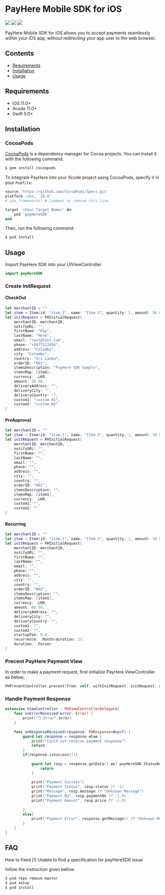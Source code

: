 # PayHere Mobile SDK for iOS
<p>
<a href="https://developer.apple.com/swift"><img src="https://img.shields.io/badge/language-swift5-f48041.svg?style=flat"></a>
<a href="https://developer.apple.com/ios"><img src="https://img.shields.io/badge/platform-iOS%208%2B-blue.svg?style=flat"></a>
<a><img src="https://img.shields.io/badge/CocoaPods-compatible-4BC51D.svg?style=flat"></a>
</p>

PayHere Mobile SDK for iOS allows you to accept payments seamlessly within your iOS app, without redirecting your app user to the web browser.

## Contents
-  [Requirements](#Requirements)
-  [Installation](#Installation)
-  [Usage](#Usage)

## Requirements
- iOS 11.0+
- Xcode 11.0+
- Swift 5.0+

## Installation

### CocoaPods

[CocoaPods](http://cocoapods.org) is a dependency manager for Cocoa projects. You can install it with the following command:

```bash
$ gem install cocoapods
```
To integrate PayHere into your Xcode project using CocoaPods, specify it in your `Podfile`:

```ruby
source 'https://github.com/CocoaPods/Specs.git'
platform :ios, '10.0'
# use_frameworks! # Comment or remove this line.

target '<Your Target Name>' do
    pod 'payHereSDK'
end
```
Then, run the following command:

```bash
$ pod install
```

## Usage
Import PayHere SDK into your UIViewController 
```swift
import payHereSDK
```
### Create InitRequest

#### CheckOut
```swift
let merchantID = ""
let item = Item(id: "item_1", name: "Item 1", quantity: 1, amount: 50.0)
let initRequest = PHInitialRequest(
    merchantID: merchantID, 
    notifyURL: "", 
    firstName: "Pay", 
    lastName: "Here", 
    email: "test@test.com", 
    phone: "+9477123456", 
    address: "Colombo", 
    city: "Colombo", 
    country: "Sri Lanka", 
    orderID: "001", 
    itemsDescription: "PayHere SDK Sample", 
    itemsMap: [item], 
    currency: .LKR, 
    amount: 50.00,
    deliveryAddress: "", 
    deliveryCity: "", 
    deliveryCountry: "", 
    custom1: "custom 01", 
    custom2: "custom 02"
)
```
#### PreApproval
```swift
let merchantID = ""
let item = Item(id: "item_1", name: "Item 1", quantity: 1, amount: 50.0)
let initRequest = PHInitialRequest(
    merchantID: merchantID, 
    notifyURL: "", 
    firstName: "", 
    lastName: "", 
    email: "", 
    phone: "", 
    address: "", 
    city: "", 
    country: "", 
    orderID: "001", 
    itemsDescription: "", 
    itemsMap: [item1], 
    currency: .LKR, 
    custom1: "", 
    custom2: ""
)
```

#### Recurring
```swift
let merchantID = ""
let item = Item(id: "item_1", name: "Item 1", quantity: 1, amount: 50.0)
let initRequest = PHInitialRequest(
    merchantID: merchantID, 
    notifyURL: "", 
    firstName: "", 
    lastName: "", 
    email: "", 
    phone: "", 
    address: "", 
    city: "", 
    country: "", 
    orderID: "002", 
    itemsDescription: "", 
    itemsMap: [item1], 
    currency: .LKR, 
    amount: 60.50, 
    deliveryAddress: "", 
    deliveryCity: "", 
    deliveryCountry: "", 
    custom1: "", 
    custom2: "", 
    startupFee: 0.0, 
    recurrence: .Month(duration: 2), 
    duration: .Forver
)
```

### Precent PayHere Payment View
In order to make a payment request, first initialize PayHere ViewController as below;

```swift
PHPrecentController.precent(from: self, withInitRequest: initRequest, delegate: self)
```

### Handle Payment Response

```swift
extension ViewController : PHViewControllerDelegate{
    func onErrorReceived(error: Error) {
        print("✋ Error",error)
    }
    
    func onResponseReceived(response: PHResponse<Any>?) {
        guard let response = response else {
            print("Could not receive payment response")
            return
        }
        if(response.isSuccess()){
            
            guard let resp = response.getData() as? payHereSDK.StatusResponse else{
                return
            }
            
            print("Payment Success")
            print("Payment Status", resp.status ?? -1)
            print("Message", resp.message ?? "Unknown Message")
            print("Payment No", resp.paymentNo ?? -1.0)
            print("Payment Amount", resp.price ?? -1.0)
            
        }
        else{
            print("Payment Error", response.getMessage() ?? "Unknown Message")
        }
    }
}
```

## FAQ

How to fixed [!] Unable to find a specification for payHereSDK issue 

follow the instruction given bellow

```bash
$ pod repo remove master
$ pod setup
$ pod install
```
